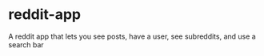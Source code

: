 # reddit-app
A reddit app that lets you see posts, have a user, see subreddits, and use a search bar
